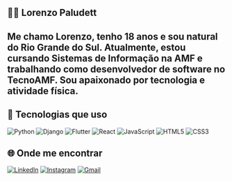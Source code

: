 ## 😶‍🌫️ Lorenzo Paludett 

Me chamo Lorenzo, tenho 18 anos e sou natural do Rio Grande do Sul. Atualmente, estou cursando Sistemas de Informação na AMF e trabalhando como desenvolvedor de software no TecnoAMF. Sou apaixonado por tecnologia e atividade física.
---

## 🚀 Tecnologias que uso
![Python](https://img.shields.io/badge/-Python-3776AB?style=flat&logo=python&logoColor=fff)
![Django](https://img.shields.io/badge/-Django-092E20?style=flat&logo=django&logoColor=fff)
![Flutter](https://img.shields.io/badge/-Flutter-02569B?style=flat&logo=flutter&logoColor=fff)
![React](https://img.shields.io/badge/-React-61DAFB?style=flat&logo=react&logoColor=000)
![JavaScript](https://img.shields.io/badge/-JavaScript-F7DF1E?style=flat&logo=javascript&logoColor=000)
![HTML5](https://img.shields.io/badge/-HTML5-E34F26?style=flat&logo=html5&logoColor=fff)
![CSS3](https://img.shields.io/badge/-CSS3-1572B6?style=flat&logo=css3&logoColor=fff)

## 🌐 Onde me encontrar
[![LinkedIn](https://img.shields.io/badge/LinkedIn-0e76a8?style=flat&logo=linkedin&logoColor=white)](https://www.linkedin.com/in/lorenzo-paludett/)
[![Instagram](https://img.shields.io/badge/Instagram-E4405F?style=flat&logo=instagram&logoColor=white)](https://www.instagram.com/lorenzopaludett/)
[![Gmail](https://img.shields.io/badge/Gmail-D14836?style=flat&logo=gmail&logoColor=white)](mailto:lorenzopaludettbenedetti@gmail.com)
